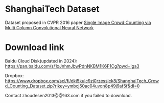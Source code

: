 # ShanghaiTech Dataset
Dataset proposed in CVPR 2016 paper [Single Image Crowd Counting via Multi Column Convolutional Neural Network](https://www.cv-foundation.org/openaccess/content_cvpr_2016/papers/Zhang_Single-Image_Crowd_Counting_CVPR_2016_paper.pdf)

# Download link

Baidu Cloud Disk(updated in 2024): https://pan.baidu.com/s/1xJnhmJbwPdnNKBM1K6F1Cg?pwd=iga3 

Dropbox: https://www.dropbox.com/scl/fi/dkj5kulc9zj0rzesslck8/ShanghaiTech_Crowd_Counting_Dataset.zip?rlkey=ymbcj50ac04uvqn8p49j9af5f&dl=0

Contact zhoudesen2013@@163.com if you failed to download.
